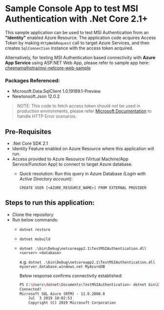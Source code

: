 # Sample Console App to test MSI Authentication with .Net Core 2.1+

This sample application can be used to test MSI Authentication from an **"Identity"** enabled Azure Resource. The application code acquires Access Token by making `HttpWebRequest` call to target Azure Services, and then creates `SqlConnection` instance with the access token acquired.

Alternatively, for testing MSI Authentication based connectivity with **Azure App Service** using ASP.NET Web App, please refer to sample app here: [cheenamalhotra/msi-netcore-web-sample](https://github.com/cheenamalhotra/msi-netcore-web-sample)

### Packages Referenced:
- Microsoft.Data.SqlClient 1.0.19189.1-Preview
- Newtonsoft.Json 12.0.2


> NOTE: This code to fetch access token should not be used in production environments, please refer [Microsoft Documentation](https://docs.microsoft.com/en-us/azure/active-directory/managed-identities-azure-resources/how-to-use-vm-token) to handle HTTP Error scenarios.

## Pre-Requisites
- .Net Core SDK 2.1
- Identity Feature enabled on Azure Resource where this application will run.
- Access provided to Azure Resource (Virtual Machine/App Service/Function App) to connect to target Azure database. 
    - Quick resolution: Run this query in Azure Database _(Login with Active Directory account)_:
    
        `CREATE USER [<AZURE_RESOURCE_NAME>] FROM EXTERNAL PROVIDER`

## Steps to run this application:
- Clone the repository
- Run below commands:
    - `dotnet restore`
    - `dotnet msbuild`
    - `dotnet .\bin\Debug\netcoreapp2.1\TestMSIAuthentication.dll <server> <database>`

        e.g. `dotnet .\bin\Debug\netcoreapp2.1\TestMSIAuthentication.dll myserver.database.windows.net MyAzureDB`

        Below response confirms connectivity established:

        ```bash
        PS C:\Users\dotnet\Documents\TestMSIAuthentication> dotnet bin\Debug\netcoreapp2.1\TestMSIAuthentication.dll <server> <database>
        Connected!
        Microsoft SQL Azure (RTM) - 12.0.2000.8
            Jul  3 2019 10:02:53
            Copyright (C) 2019 Microsoft Corporation
        ```
